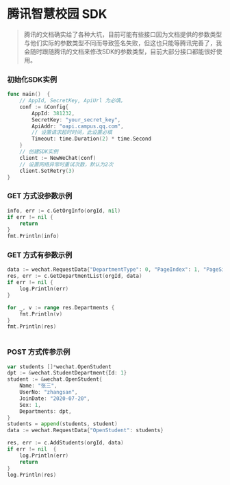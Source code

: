 # 腾讯智慧校园 SDK



> 腾讯的文档确实给了各种大坑，目前可能有些接口因为文档提供的参数类型与他们实际的参数类型不同而导致签名失败，但这也只能等腾讯完善了，我会随时跟随腾讯的文档来修改SDK的参数类型，目前大部分接口都能很好使用。





### 初始化SDK实例

```go
func main()  {
    // AppId, SecretKey, ApiUrl 为必填。
    conf := &Config{
        AppId: 381232,
        SecretKey: "your_secret_key",
        ApiAddr: "oapi.campus.qq.com",
        // 设置请求超时时间，此设置必填
        Timeout: time.Duration(2) * time.Second
    }
    // 创建SDK实例
    client := NewWeChat(conf)
    // 设置网络异常时重试次数，默认为2次
    client.SetRetry(3)
}
```



### GET 方式没参数示例

```go
info, err := c.GetOrgInfo(orgId, nil)
if err != nil {
	return
}
fmt.Println(info)
```



### GET 方式有参数示例



```go
data := wechat.RequestData{"DepartmentType": 0, "PageIndex": 1, "PageSize": 10}
res, err := c.GetDepartmentList(orgId, data)
if err != nil {
	log.Println(err)
}

for _, v := range res.Departments {
	fmt.Println(v)
}
fmt.Println(res)
    
```



### POST 方式传参示例

```go
var students []*wechat.OpenStudent
dpt := &wechat.StudentDepartment{Id: 1}
student := &wechat.OpenStudent{
	Name: "张三",
	UserNo: "zhangsan",
	JoinDate: "2020-07-20",
	Sex: 1,
	Departments: dpt,
}
students = append(students, student)
data := wechat.RequestData{"OpenStudent": students}

res, err := c.AddStudents(orgId, data)
if err != nil  {
	log.Println(err)
	return
}
log.Println(res)
```
